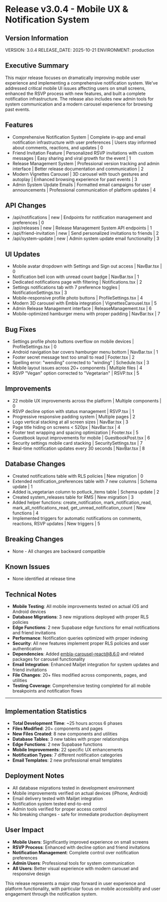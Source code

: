 # Release v3.0.4 - Mobile UX & Notification System

## Version Information
VERSION: 3.0.4
RELEASE_DATE: 2025-10-21
ENVIRONMENT: production

## Executive Summary
This major release focuses on dramatically improving mobile user experience and implementing a comprehensive notification system. We've addressed critical mobile UI issues affecting users on small screens, enhanced the RSVP process with new features, and built a complete notification infrastructure. The release also includes new admin tools for system communication and a modern carousel experience for browsing past events.

## Features
<!-- Format: TITLE | DESCRIPTION | BENEFIT | SORT_ORDER -->
- Comprehensive Notification System | Complete in-app and email notification infrastructure with user preferences | Users stay informed about comments, reactions, and updates | 0
- Friend Invitation Feature | Personalized RSVP invitations with custom messages | Easy sharing and viral growth for the event | 1
- Release Management System | Professional version tracking and admin interface | Better release documentation and communication | 2
- Modern Vignettes Carousel | 3D carousel with touch gestures and autoplay | Enhanced browsing experience for past events | 3
- Admin System Update Emails | Formatted email campaigns for user announcements | Professional communication of platform updates | 4

## API Changes
<!-- Format: ENDPOINT | TYPE (new/modified/deprecated/removed) | DESCRIPTION | SORT_ORDER -->
- /api/notifications | new | Endpoints for notification management and preferences | 0
- /api/releases | new | Release Management System API endpoints | 1
- /api/friend-invitation | new | Send personalized invitations to friends | 2
- /api/system-update | new | Admin system update email functionality | 3

## UI Updates
<!-- Format: DESCRIPTION | COMPONENT | SORT_ORDER -->
- Mobile avatar dropdown with Settings and Sign out access | NavBar.tsx | 0
- Notification bell icon with unread count badge | NavBar.tsx | 1
- Dedicated notifications page with filtering | Notifications.tsx | 2
- Settings notifications tab with 7 preference toggles | NotificationSettings.tsx | 3
- Mobile-responsive profile photo buttons | ProfileSettings.tsx | 4
- Modern 3D carousel with Embla integration | VignettesCarousel.tsx | 5
- Admin Release Management interface | ReleaseManagement.tsx | 6
- Mobile-optimized hamburger menu with proper padding | NavBar.tsx | 7

## Bug Fixes
<!-- Format: DESCRIPTION | COMPONENT | SORT_ORDER -->
- Settings profile photo buttons overflow on mobile devices | ProfileSettings.tsx | 0
- Android navigation bar covers hamburger menu bottom | NavBar.tsx | 1
- Footer secret message text too small to read | Footer.tsx | 2
- Spelling error: "wending" corrected to "winding" | Schedule.tsx | 3
- Mobile layout issues across 20+ components | Multiple files | 4
- RSVP "Vegan" option corrected to "Vegetarian" | RSVP.tsx | 5

## Improvements
<!-- Format: DESCRIPTION | COMPONENT | SORT_ORDER -->
- 22 mobile UX improvements across the platform | Multiple components | 0
- RSVP decline option with status management | RSVP.tsx | 1
- Progressive responsive padding system | Multiple pages | 2
- Logo vertical stacking at all screen sizes | NavBar.tsx | 3
- Page title hiding on screens < 520px | NavBar.tsx | 4
- Footer text wrapping and spacing optimization | Footer.tsx | 5
- Guestbook layout improvements for mobile | GuestbookPost.tsx | 6
- Security settings mobile card stacking | SecuritySettings.tsx | 7
- Real-time notification updates every 30 seconds | NavBar.tsx | 8

## Database Changes
<!-- Format: DESCRIPTION | SORT_ORDER -->
- Created notifications table with RLS policies | New migration | 0
- Extended notification_preferences table with 7 new columns | Schema update | 1
- Added is_vegetarian column to potluck_items table | Schema update | 2
- Created system_releases table for RMS | New migration | 3
- Added helper functions: create_notification, mark_notification_read, mark_all_notifications_read, get_unread_notification_count | New functions | 4
- Implemented triggers for automatic notifications on comments, reactions, RSVP updates | New triggers | 5

## Breaking Changes
<!-- Format: CONTENT -->
- None - All changes are backward compatible

## Known Issues
<!-- Format: CONTENT -->
- None identified at release time

## Technical Notes
<!-- Format: CONTENT -->
- **Mobile Testing**: All mobile improvements tested on actual iOS and Android devices
- **Database Migrations**: 3 new migrations deployed with proper RLS policies
- **Edge Functions**: 2 new Supabase edge functions for email notifications and friend invitations
- **Performance**: Notification queries optimized with proper indexing
- **Security**: All new features implement proper RLS policies and user authentication
- **Dependencies**: Added embla-carousel-react@8.6.0 and related packages for carousel functionality
- **Email Integration**: Enhanced Mailjet integration for system updates and friend invitations
- **File Changes**: 20+ files modified across components, pages, and utilities
- **Testing Coverage**: Comprehensive testing completed for all mobile breakpoints and notification flows

---

## Implementation Statistics
- **Total Development Time**: ~25 hours across 6 phases
- **Files Modified**: 20+ components and pages
- **New Files Created**: 8 new components and utilities
- **Database Tables**: 3 new tables with proper relationships
- **Edge Functions**: 2 new Supabase functions
- **Mobile Improvements**: 22 specific UX enhancements
- **Notification Types**: 7 different notification categories
- **Email Templates**: 2 new professional email templates

## Deployment Notes
- All database migrations tested in development environment
- Mobile improvements verified on actual devices (iPhone, Android)
- Email delivery tested with Mailjet integration
- Notification system tested end-to-end
- Admin tools verified for proper access control
- No breaking changes - safe for immediate production deployment

## User Impact
- **Mobile Users**: Significantly improved experience on small screens
- **RSVP Process**: Enhanced with decline option and friend invitations
- **Notification Management**: Complete control over notification preferences
- **Admin Users**: Professional tools for system communication
- **All Users**: Better visual experience with modern carousel and responsive design

This release represents a major step forward in user experience and platform functionality, with particular focus on mobile accessibility and user engagement through the notification system.
